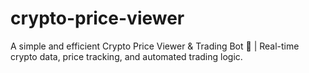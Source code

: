 # crypto-price-viewer
A simple and efficient Crypto Price Viewer &amp; Trading Bot 🚀 | Real-time crypto data, price tracking, and automated trading logic.
